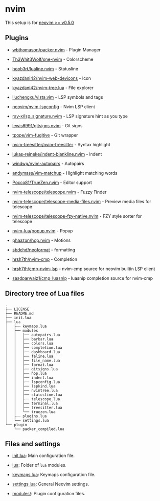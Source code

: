 # nvim

This setup is for [neovim >= v0.5.0](https://github.com/neovim/neovim/releases/tag/v0.5.0)

## Plugins

* [wbthomason/packer.nvim](https://github.com/wbthomason/packer.nvim) - Plugin Manager

* [Th3Whit3Wolf/one-nvim](https://github.com/Th3Whit3Wolf/one-nvim) - Colorscheme

* [hoob3rt/lualine.nvim](https://github.com/hoob3rt/lualine.nvim) - Statusline

* [kyazdani42/nvim-web-devicons](https://github.com/kyazdani42/nvim-web-devicons) - Icon

* [kyazdani42/nvim-tree.lua](https://github.com/kyazdani42/nvim-tree.lua) - File explorer

* [liuchengxu/vista.vim](https://github.com/liuchengxu/vista.vim) - LSP symbols and tags

* [neovim/nvim-lspconfig](https://github.com/neovim/nvim-lspconfig) - Nvim LSP client

* [ray-x/lsp_signature.nvim](https://github.com/ray-x/lsp_signature.nvim) - LSP signature hint as you type

* [lewis6991/gitsigns.nvim](https://github.com/lewis6991/gitsigns.nvim) - Git signs

* [tpope/vim-fugitive](https://github.com/tpope/vim-fugitive) - Git wrapper

* [nvim-treesitter/nvim-treesitter](https://github.com/nvim-treesitter/nvim-treesitter) - Syntax highlight

* [lukas-reineke/indent-blankline.nvim](https://github.com/lukas-reineke/indent-blankline.nvim) - Indent

* [windwp/nvim-autopairs](https://github.com/windwp/nvim-autopairs) - Autopairs

* [andymass/vim-matchup](https://github.com/andymass/vim-matchup) - Highlight matching words

* [Pocco81/TrueZen.nvim](https://github.com/Pocco81/TrueZen.nvim) - Editor support

* [nvim-telescope/telescope.nvim](https://github.com/nvim-telescope/telescope.nvim) - Fuzzy Finder

* [nvim-telescope/telescope-media-files.nvim](https://github.com/nvim-telescope/telescope-media-files.nvim) - Preview media files for telescope

* [nvim-telescope/telescope-fzy-native.nvim](https://github.com/nvim-telescope/telescope-fzy-native.nvim) - FZY style sorter for telescope

* [nvim-lua/popup.nvim](https://github.com/nvim-lua/popup.nvim) - Popup

* [phaazon/hop.nvim](https://github.com/phaazon/hop.nvim) - Motions

* [sbdchd/neoformat](https://github.com/sbdchd/neoformat) - formatting

* [hrsh7th/nvim-cmp](https://github.com/hrsh7th/nvim-cmp) - Completion

* [hrsh7th/cmp-nvim-lsp](https://github.com/hrsh7th/cmp-nvim-lsp) - nvim-cmp source for neovim builtin LSP client

* [saadparwaiz1/cmp_luasnip](https://github.com/saadparwaiz1/cmp_luasnip) - luasnip completion source for nvim-cmp

## Directory tree of Lua files

```
.
├── LICENSE
├── README.md
├── init.lua
├── lua
│   ├── keymaps.lua
│   ├── modules
│   │   ├── autopairs.lua
│   │   ├── barbar.lua
│   │   ├── colors.lua
│   │   ├── completion.lua
│   │   ├── dashboard.lua
│   │   ├── feline.lua
│   │   ├── file_name.lua
│   │   ├── format.lua
│   │   ├── gitsigns.lua
│   │   ├── hop.lua
│   │   ├── indent.lua
│   │   ├── lspconfig.lua
│   │   ├── lspkind.lua
│   │   ├── nvimtree.lua
│   │   ├── statusline.lua
│   │   ├── telescope.lua
│   │   ├── terminal.lua
│   │   ├── treesitter.lua
│   │   └── truezen.lua
│   ├── plugins.lua
│   └── settings.lua
└── plugin
    └── packer_compiled.lua
```

## Files and settings

* [init.lua](init.lua): Main configuration file.

* [lua](lua): Folder of `lua` modules.

* [keymaps.lua](lua/keymaps.lua): Keymaps configuration file.

* [settings.lua](lua/settings.lua): General Neovim settings.

* [modules/](lua/modules): Plugin configuration files.
